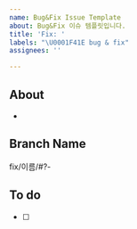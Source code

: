 ```yaml
---
name: Bug&Fix Issue Template
about: Bug&Fix 이슈 템플릿입니다.
title: 'Fix: '
labels: "\U0001F41E bug & fix"
assignees: ''

---
```


## About
<!-- 해당 이슈에서 할 작업에 대해 설명해 주세요. -->
* 

## Branch Name
<!-- 해당 이슈와 관련된 작업을 진행할 브랜치명을 작성해 주세요. -->
fix/이름/#?-

## To do
<!-- 해야 할 일을 적어 주세요. -->
- [ ] 

<!-- QA 작업이면 QA Label도 추가하기! -->

